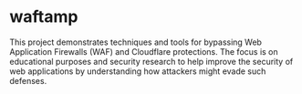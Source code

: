 # waftamp
This project demonstrates techniques and tools for bypassing Web Application Firewalls (WAF) and Cloudflare protections. The focus is on educational purposes and security research to help improve the security of web applications by understanding how attackers might evade such defenses.
